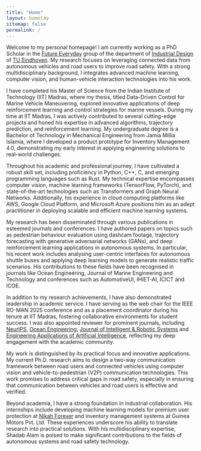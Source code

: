 ```yaml
---
title: "Home"
layout: homelay
sitemap: false
permalink: /
---
```


<style>
code {padding: 6px 8px; font-size: 90%;}
</style>

Welcome to my personal homepage! I am currently working as a PhD Scholar in the [Future Everyday](https://www.tue.nl/en/research/research-groups/future-everyday) group of the department of [Industrial Design](https://www.tue.nl/en/our-university/departments/industrial-design/) of [TU Eindhoven](https://www.tue.nl). My research focuses on leveraging connected data from autonomous vehicles and road users to improve road safety. With a strong multidisciplinary background, I integrates advanced machine learning, computer vision, and human-vehicle interaction technologies into his work.


I have completed his Master of Science from the Indian Institute of Technology (IIT) Madras, where my thesis, titled Data-Driven Control for Marine Vehicle Maneuvering, explored innovative applications of deep reinforcement learning and control strategies for marine vessels. During my time at IIT Madras, I was actively contributed to several cutting-edge projects and honed his expertise in advanced algorithms, trajectory prediction, and reinforcement learning. My undergraduate degree is a Bachelor of Technology in Mechanical Engineering from Jamia Millia Islamia, where I developed a product prototype for Inventory Management 4.0, demonstrating my early interest in applying engineering solutions to real-world challenges.

Throughout his academic and professional journey, I have cultivated a robust skill set, including proficiency in Python, C++, C, and emerging programming languages such as Rust. My technical expertise encompasses computer vision, machine learning frameworks (TensorFlow, PyTorch), and state-of-the-art technologies such as Transformers and Graph Neural Networks. Additionally, his experience in cloud computing platforms like AWS, Google Cloud Platform, and Microsoft Azure positions him as an adept practitioner in deploying scalable and efficient machine learning systems.

My research has been disseminated through various publications in esteemed journals and conferences. I have authored papers on topics such as pedestrian behaviour evaluation using dashcam footage, trajectory forecasting with generative adversarial networks (GANs), and deep reinforcement learning applications in autonomous systems. In particular, his recent work includes analysing user-centric interfaces for autonomous shuttle buses and applying deep learning models to generate realistic traffic scenarios. His contributions to these fields have been recognised in journals like Ocean Engineering, Journal of Marine Engineering and Technology and conferences such as AutomotiveUI, IHIET-AI, ICICT and ICOE.

In addition to my research achievements, I have also demonstrated leadership in academic service. I have serving as the web chair for the IEEE RO-MAN 2025 conference and as a placement coordinator during his tenure at IIT Madras, fostering collaborative environments for student success. I was also appointed reviewer for prominent journals, including [NeurIPS](https://neurips.cc/), [Ocean Engineering](https://www.sciencedirect.com/journal/ocean-engineering), [Journal of Intelligent & Robotic Systems](https://link.springer.com/journal/10846) and [Engineering Applications of Artificial Intelligence](https://www.sciencedirect.com/journal/engineering-applications-of-artificial-intelligence), reflecting my deep engagement with the academic community.

My work is distinguished by its practical focus and innovative applications. My current Ph.D. research aims to design a two-way communication framework between road users and connected vehicles using computer vision and vehicle-to-pedestrian (V2P) communication technologies. This work promises to address critical gaps in road safety, especially in ensuring that communication between vehicles and road users is effective and verified.

Beyond academia, I have a strong foundation in industrial collaboration. His internships include developing machine learning models for premium user protection at [Nikah Forever](https://www.nikahforever.com/) and inventory management systems at Guinea Motors Pvt. Ltd. These experiences underscore his ability to translate research into practical solutions. With his multidisciplinary expertise, Shadab Alam is poised to make significant contributions to the fields of autonomous systems and road safety technology.

<!-- </div> -->

<!-- ### Free time
* 🏃‍♂🚴‍♂️🏊‍♂️ Running, [cycling](https://www.wielervrienden.nl/profiel/pavlo-7126007), swimming, cross-country skiing, hiking. Like, [a lot of it](https://www.strava.com/athletes/bazilinskyy).
* 🗺️ Travelling ([travel map](https://beeneverywhere.net/user/bazilinskyy)).
* 💻 Coding ([github](https://github.com/shaadalam9)).
* 📖 Reading ([goodreads](https://www.goodreads.com/user/show/5571310-pavlo-bazilinskyy)).
* ♟️ Chess ([chess.com](https://www.chess.com/member/bazilinskyy)).
* 🎸 Music ([last.fm](https://www.last.fm/user/Hollgam)). I also play sax alto and guitar.
* 📺 Films and tv series ([imdb](https://www.imdb.com/user/ur16534776), [trakt](https://trakt.tv/users/bazilinskyy)). Somebody likes tv, surprise! 😬

<br/> -->

<!-- <div class="well-md">
  <h3>Funding</h3>
  <div style='display:block; text-align:center; margin-left:auto; margin-right:auto;'>
   {% for funder in site.data.funders %}{% if funder.url %}<a href="{{funder.url}}" target="_blank"><img src='/images/logos/{{ funder.image }}' style='max-height: 70px; max-width: 170px;'/></a>{% else %}<img src='/images/logos/{{ funder.image }}' class='mycenter' style='max-height: 70px; max-width: 170px;'/>{% endif %}   {% endfor %}
  </div>
</div> -->
